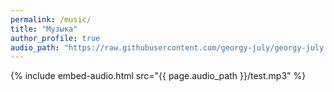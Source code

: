 ```yaml
---
permalink: /music/
title: "Музыка"
author_profile: true
audio_path: "https://raw.githubusercontent.com/georgy-july/georgy-july.github.io/master/assets/audio"
---
```


<a href="{{ page.audio_path }}/test.mp3" target="_blank"><i class="fas fa-download"></i></a>

{% include embed-audio.html src="{{ page.audio_path }}/test.mp3" %}


